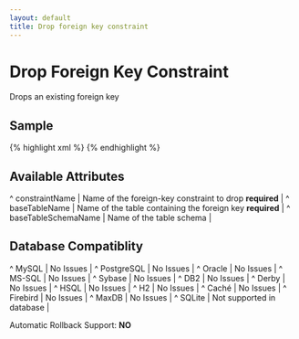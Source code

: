```yaml
---
layout: default
title: Drop foreign key constraint
---
```


# Drop Foreign Key Constraint #

Drops an existing foreign key

## Sample ##

{% highlight xml %}
<dropForeignKeyConstraint
    constraintName="fk_address_person"
    baseTableName="address"/>
{% endhighlight %}

## Available Attributes ##

^ constraintName  | Name of the foreign-key constraint to drop **required**  |
^ baseTableName  | Name of the table containing the foreign key **required**  |
^ baseTableSchemaName  | Name of the table schema  | 


## Database Compatiblity ##

^ MySQL  | No Issues  | 
^ PostgreSQL  | No Issues  | 
^ Oracle  | No Issues  | 
^ MS-SQL  | No Issues  | 
^ Sybase  | No Issues  | 
^ DB2  | No Issues  | 
^ Derby  | No Issues  | 
^ HSQL  | No Issues  | 
^ H2  | No Issues  | 
^ Caché  | No Issues  | 
^ Firebird  | No Issues  | 
^ MaxDB  | No Issues  | 
^ SQLite  | Not supported in database  |

Automatic Rollback Support: **NO**
